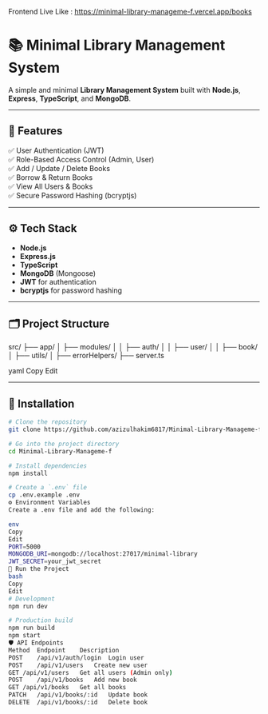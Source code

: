 Frontend Live Like : https://minimal-library-manageme-f.vercel.app/books

# 📚 Minimal Library Management System

A simple and minimal **Library Management System** built with **Node.js**, **Express**, **TypeScript**, and **MongoDB**.

---

## 🚀 Features

✅ User Authentication (JWT)  
✅ Role-Based Access Control (Admin, User)  
✅ Add / Update / Delete Books  
✅ Borrow & Return Books  
✅ View All Users & Books  
✅ Secure Password Hashing (bcryptjs)

---

## ⚙️ Tech Stack

- **Node.js**
- **Express.js**
- **TypeScript**
- **MongoDB** (Mongoose)
- **JWT** for authentication
- **bcryptjs** for password hashing

---

## 🗂️ Project Structure

src/
├── app/
│ ├── modules/
│ │ ├── auth/
│ │ ├── user/
│ │ ├── book/
│ ├── utils/
│ ├── errorHelpers/
├── server.ts

yaml
Copy
Edit

---

## 🧩 Installation

```bash
# Clone the repository
git clone https://github.com/azizulhakim6817/Minimal-Library-Manageme-f.git

# Go into the project directory
cd Minimal-Library-Manageme-f

# Install dependencies
npm install

# Create a `.env` file
cp .env.example .env
⚙️ Environment Variables
Create a .env file and add the following:

env
Copy
Edit
PORT=5000
MONGODB_URI=mongodb://localhost:27017/minimal-library
JWT_SECRET=your_jwt_secret
🚀 Run the Project
bash
Copy
Edit
# Development
npm run dev

# Production build
npm run build
npm start
🛡️ API Endpoints
Method	Endpoint	Description
POST	/api/v1/auth/login	Login user
POST	/api/v1/users	Create new user
GET	/api/v1/users	Get all users (Admin only)
POST	/api/v1/books	Add new book
GET	/api/v1/books	Get all books
PATCH	/api/v1/books/:id	Update book
DELETE	/api/v1/books/:id	Delete book